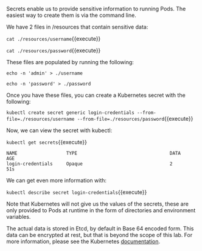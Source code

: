 Secrets enable us to provide sensitive information to running Pods. The easiest way to create them is via the command line.

We have 2 files in /resources that contain sensitive data:

`cat ./resources/username`{{execute}}

`cat ./resources/password`{{execute}}

These files are populated by running the following:

`echo -n 'admin' > ./username`

`echo -n 'password' > ./password`

Once you have these files, you can create a Kubernetes secret with the following:

`kubectl create secret generic login-credentials --from-file=./resources/username --from-file=./resources/password`{{execute}}

Now, we can view the secret with kubectl:

`kubectl get secrets`{{execute}}

```
NAME                  TYPE                                  DATA      AGE
login-credentials     Opaque                                2         51s
```

We can get even more information with:

`kubectl describe secret login-credentials`{{execute}}

Note that Kubernetes will not give us the values of the secrets, these are only provided to Pods at runtime in the form of directories and environment variables.

The actual data is stored in Etcd, by default in Base 64 encoded form. This data can be encrypted at rest, but that is beyond the scope of this lab. For more information, please see the Kubernetes [documentation](https://kubernetes.io/docs/tasks/administer-cluster/encrypt-data/).

